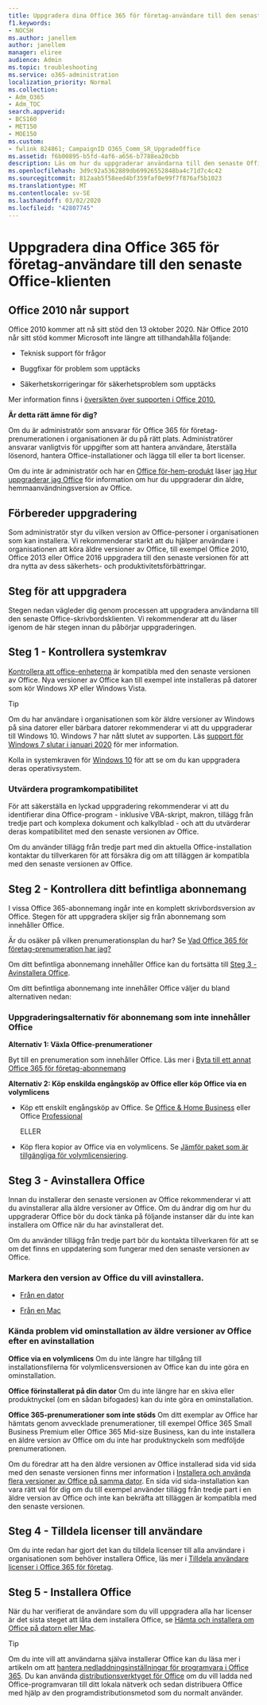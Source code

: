 ```yaml
---
title: Uppgradera dina Office 365 för företag-användare till den senaste Office-klienten
f1.keywords:
- NOCSH
ms.author: janellem
author: janellem
manager: eliree
audience: Admin
ms.topic: troubleshooting
ms.service: o365-administration
localization_priority: Normal
ms.collection:
- Adm_O365
- Adm_TOC
search.appverid:
- BCS160
- MET150
- MOE150
ms.custom:
- fwlink 824861; CampaignID O365_Comm_SR_UpgradeOffice
ms.assetid: f6b00895-b5fd-4af6-a656-b7788ea20cbb
description: Läs om hur du uppgraderar användarna till den senaste Office-klienten.
ms.openlocfilehash: 3d9c92a5362889db69926552848ba4c71d7c4c42
ms.sourcegitcommit: 812aab5f58eed4bf359faf0e99f7f876af5b1023
ms.translationtype: MT
ms.contentlocale: sv-SE
ms.lasthandoff: 03/02/2020
ms.locfileid: "42807745"
---
```

# <a name="upgrade-your-office-365-for-business-users-to-the-latest-office-client"></a>Uppgradera dina Office 365 för företag-användare till den senaste Office-klienten

## <a name="office-2010-reaches-end-of-support"></a>Office 2010 når support

Office 2010 kommer att nå sitt stöd den 13 oktober 2020. När Office 2010 når sitt stöd kommer Microsoft inte längre att tillhandahålla följande:

- Teknisk support för frågor

- Buggfixar för problem som upptäcks

- Säkerhetskorrigeringar för säkerhetsproblem som upptäcks

Mer information finns i [översikten över supporten i Office 2010.](https://docs.microsoft.com/deployoffice/office-2010-end-support-roadmap)

 **Är detta rätt ämne för dig?**
  
 Om du är administratör som ansvarar för Office 365 för företag-prenumerationen i organisationen är du på rätt plats. Administratörer ansvarar vanligtvis för uppgifter som att hantera användare, återställa lösenord, hantera Office-installationer och lägga till eller ta bort licenser.

 Om du inte är administratör och har en [Office för-hem-produkt](https://support.office.com/article/28cbc8cf-1332-4f04-9123-9b660abb629e.aspx#BKMK_OfficePlans) läser [jag Hur uppgraderar jag Office](https://support.office.com/article/ee68f6cf-422f-464a-82ec-385f65391350.aspx) för information om hur du uppgraderar din äldre, hemmaanvändningsversion av Office.

## <a name="getting-ready-to-upgrade"></a>Förbereder uppgradering

Som administratör styr du vilken version av Office-personer i organisationen som kan installera. Vi rekommenderar starkt att du hjälper användare i organisationen att köra äldre versioner av Office, till exempel Office 2010, Office 2013 eller Office 2016 uppgradera till den senaste versionen för att dra nytta av dess säkerhets- och produktivitetsförbättringar.

## <a name="upgrade-steps"></a>Steg för att uppgradera

Stegen nedan vägleder dig genom processen att uppgradera användarna till den senaste Office-skrivbordsklienten. Vi rekommenderar att du läser igenom de här stegen innan du påbörjar uppgraderingen.
  
## <a name="step-1---check-system-requirements"></a>Steg 1 - Kontrollera systemkrav

[Kontrollera att office-enheterna](https://products.office.com/office-system-requirements) är kompatibla med den senaste versionen av Office. Nya versioner av Office kan till exempel inte installeras på datorer som kör Windows XP eller Windows Vista.
  
> [!TIP]
> Om du har användare i organisationen som kör äldre versioner av Windows på sina datorer eller bärbara datorer rekommenderar vi att du uppgraderar till Windows 10. Windows 7 har nått slutet av supporten. Läs [support för Windows 7 slutar i januari 2020](https://www.microsoft.com/microsoft-365/windows/end-of-windows-7-support?rtc=1) för mer information.

Kolla in systemkraven för [Windows 10](https://www.microsoft.com/windows/windows-10-specifications) för att se om du kan uppgradera deras operativsystem.

### <a name="check-application-compatibility"></a>Utvärdera programkompatibilitet

För att säkerställa en lyckad uppgradering rekommenderar vi att du identifierar dina Office-program - inklusive VBA-skript, makron, tillägg från tredje part och komplexa dokument och kalkylblad - och att du utvärderar deras kompatibilitet med den senaste versionen av Office.
  
Om du använder tillägg från tredje part med din aktuella Office-installation kontaktar du tillverkaren för att försäkra dig om att tilläggen är kompatibla med den senaste versionen av Office.
  
## <a name="step-2---check-your-existing-subscription-plan"></a>Steg 2 - Kontrollera ditt befintliga abonnemang

I vissa Office 365-abonnemang ingår inte en komplett skrivbordsversion av Office. Stegen för att uppgradera skiljer sig från abonnemang som innehåller Office.
  
Är du osäker på vilken prenumerationsplan du har? Se [Vad Office 365 för företag-prenumeration har jag?](../admin-overview/what-subscription-do-i-have.md)
  
Om ditt befintliga abonnemang innehåller Office kan du fortsätta till [Steg 3 - Avinstallera Office](#step-3---uninstall-office).
  
Om ditt befintliga abonnemang inte innehåller Office väljer du bland alternativen nedan:
  
### <a name="upgrade-options-for-plans-that-dont-include-office"></a>Uppgraderingsalternativ för abonnemang som inte innehåller Office

 **Alternativ 1: Växla Office-prenumerationer**

Byt till en prenumeration som innehåller Office. Läs mer i [Byta till ett annat Office 365 för företag-abonnemang](../../commerce/subscriptions/switch-to-a-different-plan.md)

**Alternativ 2: Köp enskilda engångsköp av Office eller köp Office via en volymlicens**

 - Köp ett enskilt engångsköp av Office. Se [Office &amp; Home Business](https://products.office.com/home-and-business) eller Office [Professional](https://products.office.com/professional)

     ELLER

 - Köp flera kopior av Office via en volymlicens. Se [Jämför paket som är tillgängliga för volymlicensiering](https://products.office.com/business/microsoft-office-volume-licensing-suites-comparison).

## <a name="step-3---uninstall-office"></a>Steg 3 - Avinstallera Office

Innan du installerar den senaste versionen av Office rekommenderar vi att du avinstallerar alla äldre versioner av Office. Om du ändrar dig om hur du uppgraderar Office bör du dock tänka på följande instanser där du inte kan installera om Office när du har avinstallerat det.
  
Om du använder tillägg från tredje part bör du kontakta tillverkaren för att se om det finns en uppdatering som fungerar med den senaste versionen av Office.

### <a name="select-the-version-of-office-you-want-to-uninstall"></a>Markera den version av Office du vill avinstallera.

- [Från en dator](https://support.office.com/article/9dd49b83-264a-477a-8fcc-2fdf5dbf61d8.aspx)

- [Från en Mac](https://support.office.com/article/eefa1199-5b58-43af-8a3d-b73dc1a8cae3.aspx)
  
### <a name="known-issues-trying-to-reinstall-older-versions-of-office-after-an-uninstall"></a>Kända problem vid ominstallation av äldre versioner av Office efter en avinstallation

 **Office via en volymlicens** Om du inte längre har tillgång till installationsfilerna för volymlicensversionen av Office kan du inte göra en ominstallation.

 **Office förinstallerat på din dator** Om du inte längre har en skiva eller produktnyckel (om en sådan bifogades) kan du inte göra en ominstallation.

 **Office 365-prenumerationer som inte stöds** Om ditt exemplar av Office har hämtats genom avvecklade prenumerationer, till exempel Office 365 Small Business Premium eller Office 365 Mid-size Business, kan du inte installera en äldre version av Office om du inte har produktnyckeln som medföljde prenumerationen.

Om du föredrar att ha den äldre versionen av Office installerad sida vid sida med den senaste versionen finns mer information i [Installera och använda flera versioner av Office på samma dator](https://support.office.com/article/6ebb44ce-18a3-43f9-a187-b78c513788bf.aspx). En sida vid sida-installation kan vara rätt val för dig om du till exempel använder tillägg från tredje part i en äldre version av Office och inte kan bekräfta att tilläggen är kompatibla med den senaste versionen.

## <a name="step-4---assign-office-licenses-to-users"></a>Steg 4 - Tilldela licenser till användare

Om du inte redan har gjort det kan du tilldela licenser till alla användare i organisationen som behöver installera Office, läs mer i [Tilldela användare licenser i Office 365 för företag](../manage/assign-licenses-to-users.md).
  
## <a name="step-5---install-office"></a>Steg 5 - Installera Office

När du har verifierat de användare som du vill uppgradera alla har licenser är det sista steget att låta dem installera Office, se [Hämta och installera om Office på datorn eller Mac](https://support.office.com/article/4414eaaf-0478-48be-9c42-23adc4716658.aspx).
  
> [!TIP]
> Om du inte vill att användarna själva installerar Office kan du läsa mer i artikeln om att [hantera nedladdningsinställningar för programvara i Office 365](https://docs.microsoft.com/DeployOffice/manage-software-download-settings-office-365). Du kan använda [distributionsverktyget för Office](https://docs.microsoft.com/DeployOffice/overview-of-the-office-2016-deployment-tool) om du vill ladda ned Office-programvaran till ditt lokala nätverk och sedan distribuera Office med hjälp av den programdistributionsmetod som du normalt använder.
